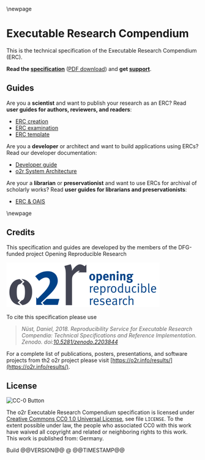 \newpage
# Executable Research Compendium

This is the technical specification of the Executable Research Compendium (ERC).

**Read the [specification](spec/index.md)** ([PDF download](erc-spec.pdf)) and **get [support](support.md)**.

## Guides

Are you a **scientist** and want to publish your research as an ERC? Read **user guides for authors, reviewers, and readers**:

- [ERC creation](user-guide/creation.md)
- [ERC examination](user-guide/examination.md)
- [ERC template](user-guide/template.md)

Are you a **developer** or architect and want to build applications using ERCs? Read our developer documentation:

- [Developer guide](dev-guide/index.md)
- [o2r System Architecture](https://o2r.info/architecture/)

Are your a **librarian** or **preservationist** and want to use ERCs for archival of scholarly works? Read **user guides for librarians and preservationists**:

- [ERC & OAIS](user-guide/oais.md)

\newpage
## Credits

This specification and guides are developed by the members of the DFG-funded project Opening Reproducible Research

[![Opening Reproducible Research](./o2r-logo.png)](https://o2r.info)

To cite this specification please use

> _Nüst, Daniel, 2018. Reproducibility Service for Executable Research Compendia: Technical Specifications and Reference Implementation. Zenodo. doi:[10.5281/zenodo.2203844](http://doi.org/10.5281/zenodo.2203844)_

For a complete list of publications, posters, presentations, and software projects from th2 o2r project please visit [https://o2r.info/results/](https://o2r.info/results/).

## License

![CC-0 Button](https://licensebuttons.net/p/zero/1.0/88x31.png)

The o2r Executable Research Compendium specification is licensed under [Creative Commons CC0 1.0 Universal License](https://creativecommons.org/publicdomain/zero/1.0/), see file `LICENSE`.
To the extent possible under law, the people who associated CC0 with this work have waived all copyright and related or neighboring rights to this work.
This work is published from: Germany.

<div class="buildinfo">Build @@VERSION@@ @ @@TIMESTAMP@@</div>
